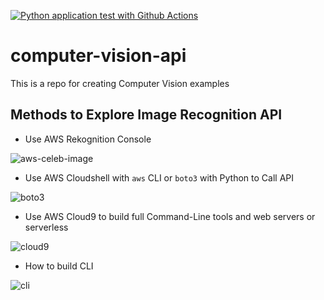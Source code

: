 [![Python application test with Github Actions](https://github.com/gdavisiv/AWS_Computer-Vision/actions/workflows/main.yml/badge.svg)](https://github.com/gdavisiv/AWS_Computer-Vision/actions/workflows/main.yml)

# computer-vision-api
This is a repo for creating Computer Vision examples


## Methods to Explore Image Recognition API

* Use AWS Rekognition Console

![aws-celeb-image](https://user-images.githubusercontent.com/58792/117539563-3f517880-afd9-11eb-83a3-7060fa0af476.png)

* Use AWS Cloudshell with `aws` CLI or `boto3` with Python to Call API

![boto3](https://user-images.githubusercontent.com/58792/117539606-6f991700-afd9-11eb-9369-a39be77ac24d.png)

* Use AWS Cloud9 to build full Command-Line tools and web servers or serverless

![cloud9](https://user-images.githubusercontent.com/58792/117539662-a4a56980-afd9-11eb-9377-2d0f8f96e7bc.png)

* How to build CLI

![cli](https://user-images.githubusercontent.com/58792/117541279-20ef7b00-afe1-11eb-892a-eb55a7e0e91e.png)
